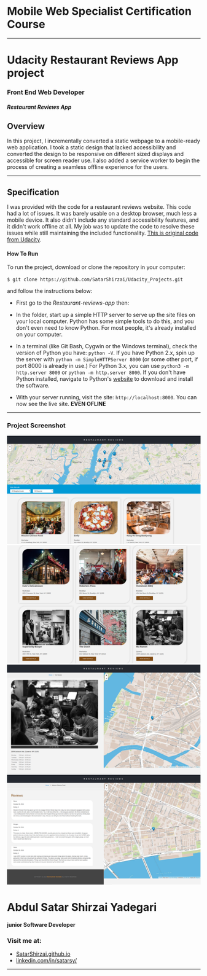 # Mobile Web Specialist Certification Course
---
# Udacity Restaurant Reviews App project
### Front End Web Developer
##### Restaurant Reviews App


## Overview

In this project, I incrementally converted a static webpage to a mobile-ready web application. I took a static design that lacked accessibility and converted the design to be responsive on different sized displays and accessible for screen reader use. I also added a service worker to begin the process of creating a seamless offline experience for the users.

---
## Specification

I was provided with the code for a restaurant reviews website. This code had a lot of issues. It was barely usable on a desktop browser, much less a mobile device. It also didn’t include any standard accessibility features, and it didn't work offline at all. My job was to update the code to resolve these issues while still maintaining the included functionality.
[This is original code from Udacity](https://github.com/udacity/mws-restaurant-stage-1).


#### How To Run

To run the project, download or clone the repository in your computer:

`$ git clone https://github.com/SatarShirzai/Udacity_Projects.git`

and follow the instructions below:

* First go to the *Restaurant-reviews-app* then: 
* In the folder, start up a simple HTTP server to serve up the site files on your local computer. Python has some simple tools to do this, and you don't even need to know Python. For most people, it's already installed on your computer. 

* In a terminal (like Git Bash, Cygwin or the Windows terminal), check the version of Python you have: `python -V`. If you have Python 2.x, spin up the server with `python -m SimpleHTTPServer 8000` (or some other port, if port 8000 is already in use.) For Python 3.x, you can use `python3 -m http.server 8000` or `python -m http.server 8000`. If you don't have Python installed, navigate to Python's [website](https://www.python.org/) to download and install the software.

* With your server running, visit the site: `http://localhost:8000`. You can now see the live site. **EVEN OFLINE**

---
### Project Screenshot
![-](img/Screenshot/1.png)
![-](img/Screenshot/2.png)
![-](img/Screenshot/3.png)
![-](img/Screenshot/4.png)


# Abdul Satar Shirzai Yadegari
#### junior Software Developer

### Visit me at:
* [SatarShirzai.github.io](https://SatarShirzai.github.io)
* [linkedin.com/in/satarsy/](linkedin.com/in/satarsy)

------
